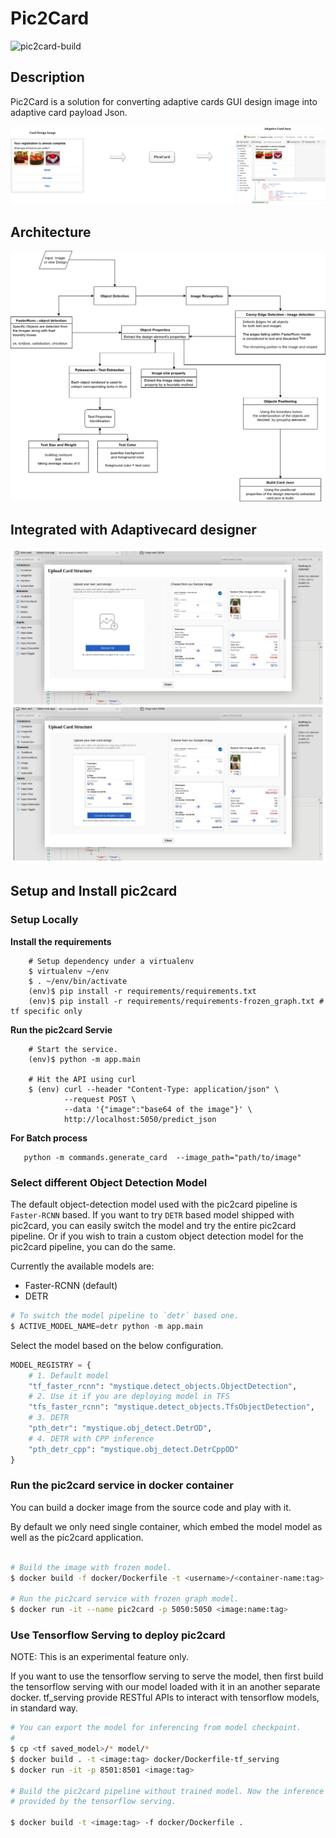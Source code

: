 # Pic2Card
![pic2card-build](https://github.com/Imaginea/pic2card/workflows/pic2card-build/badge.svg?branch=master)
## Description
Pic2Card is a solution for converting adaptive cards GUI design image into adaptive card payload Json.



![Pic2Card](./images/pic2card.png)


## Architecture
![Prediction Architecture](./images/architecture.png)

## Integrated with Adaptivecard designer
![Working Screenshot](./images/working1.jpg)

## Setup and Install pic2card 


### Setup Locally

**Install the requirements**

```shell
    # Setup dependency under a virtualenv
    $ virtualenv ~/env
    $ . ~/env/bin/activate
    (env)$ pip install -r requirements/requirements.txt
    (env)$ pip install -r requirements/requirements-frozen_graph.txt # tf specific only
```

**Run the pic2card Servie**

```shell
    # Start the service.
    (env)$ python -m app.main

    # Hit the API using curl
    $ (env) curl --header "Content-Type: application/json" \
            --request POST \
            --data '{"image":"base64 of the image"}' \
            http://localhost:5050/predict_json
```

**For Batch process**


```shell
   python -m commands.generate_card  --image_path="path/to/image"
```

### Select different Object Detection Model

The default object-detection model used with the pic2card pipeline is
`Faster-RCNN` based. If you want to try `DETR` based model shipped with
pic2card, you can easily switch the model and try the entire pic2card pipeline.
Or if you wish to train a custom object detection model for the pic2card
pipeline, you can do the same.

Currently the available models are:

- Faster-RCNN (default)
- DETR

```python
# To switch the model pipeline to `detr` based one.
$ ACTIVE_MODEL_NAME=detr python -m app.main
```

Select the model based on the below configuration.

```python
MODEL_REGISTRY = {
    # 1. Default model
    "tf_faster_rcnn": "mystique.detect_objects.ObjectDetection",
    # 2. Use it if you are deploying model in TFS
    "tfs_faster_rcnn": "mystique.detect_objects.TfsObjectDetection",
    # 3. DETR 
    "pth_detr": "mystique.obj_detect.DetrOD",
    # 4. DETR with CPP inference
    "pth_detr_cpp": "mystique.obj_detect.DetrCppOD"
}
```



### Run the pic2card service in docker container

You can build a docker image from the source code and play with it.

By default we only need single container, which embed the model model as well as
the pic2card application.

```bash

# Build the image with frozen model.
$ docker build -f docker/Dockerfile -t <username>/<container-name:tag> .

# Run the pic2card service with frozen graph model.
$ docker run -it --name pic2card -p 5050:5050 <image:name:tag>
```

### Use Tensorflow Serving to deploy pic2card

NOTE: This is an experimental feature only.

If you want to use the tensorflow serving to serve the model, then first build
the tensorflow serving with our model loaded with it in an another separate
docker. tf_serving provide RESTful APIs to interact with tensorflow models, in
standard way.

```bash
# You can export the model for inferencing from model checkpoint.
#
$ cp <tf saved_model>/* model/*
$ docker build . -t <image:tag> docker/Dockerfile-tf_serving
$ docker run -it -p 8501:8501 <image:tag>

# Build the pic2card pipeline without trained model. Now the inference is
# provided by the tensorflow serving.

$ docker build -t <image:tag> -f docker/Dockerfile .
```
